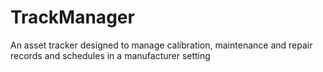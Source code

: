 # TrackManager
An asset tracker designed to manage calibration, maintenance and repair records and schedules in a manufacturer setting
